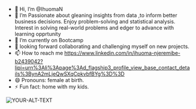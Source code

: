 - 👋 Hi, I’m @IhuomaN
- 👀 I’m Passionate about  gleaning insights from data ,to inform better business decisions. 
Enjoy problem-solving and statistical analysis.
Interest in solving real-world problems and edger to advance with learning opprtunity  
- 🌱 I’m currently on Bootcamp
- 💞️  looking forward collaborating and challenging myself on new projects. 
- 📫 How to reach me https://www.linkedin.com/in/ihuoma-njeremibe-b2439042?lipi=urn%3Ali%3Apage%3Ad_flagship3_profile_view_base_contact_details%3BynA2mLjeQwSXqCpkvbfBYg%3D%3D
- 😄 Pronouns: female at birth. 
- ⚡ Fun fact: home with my kids.

<!---
IhuomaN/IhuomaN is a ✨ special ✨ repository because its `README.md` (this file) appears on your GitHub profile.
You can click the Preview link to take a look at your changes.
--->
<picture>
 <source media="(prefers-color-scheme: dark)" srcset="YOUR-DARKMODE-IMAGE">
 <source media="(prefers-color-scheme: light)" srcset="YOUR-LIGHTMODE-IMAGE">
 <img alt="YOUR-ALT-TEXT" src="YOUR-DEFAULT-IMAGE">
</picture>
